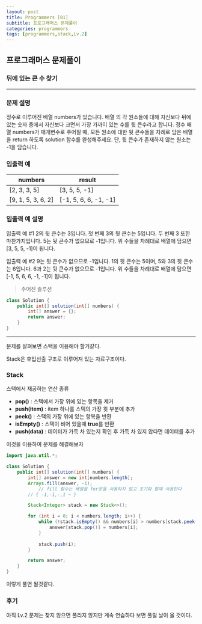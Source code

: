 ```yaml
---
layout: post
title: Programmers [01]
subtitle: 프로그래머스 문제풀이
categories: programmers
tags: [programmers,stack,Lv.2]
---
```


## 프로그래머스 문제풀이 
### 뒤에 있는 큰 수 찾기  
---

### 문제 설명 

정수로 이루어진 배열 numbers가 있습니다. 배열 의 각 원소들에 대해 자신보다 뒤에 있는 숫자 중에서 자신보다 크면서 가장 가까이 있는 수를 뒷 큰수라고 합니다.
정수 배열 numbers가 매개변수로 주어질 때, 모든 원소에 대한 뒷 큰수들을 차례로 담은 배열을 return 하도록 solution 함수를 완성해주세요. 단, 뒷 큰수가 존재하지 않는 원소는 -1을 담습니다.

### 입출력 예

| numbers          | result         |
|-----------------|---------------|
| [2, 3, 3, 5]    | [3, 5, 5, -1] |
| [9, 1, 5, 3, 6, 2] | [-1, 5, 6, 6, -1, -1] |

### 입출력 예 설명

입출력 예 #1
2의 뒷 큰수는 3입니다. 첫 번째 3의 뒷 큰수는 5입니다. 두 번째 3 또한 마찬가지입니다. 5는 뒷 큰수가 없으므로 -1입니다. 위 수들을 차례대로 배열에 담으면 [3, 5, 5, -1]이 됩니다.

입출력 예 #2
9는 뒷 큰수가 없으므로 -1입니다. 1의 뒷 큰수는 5이며, 5와 3의 뒷 큰수는 6입니다. 6과 2는 뒷 큰수가 없으므로 -1입니다. 위 수들을 차례대로 배열에 담으면 [-1, 5, 6, 6, -1, -1]이 됩니다.


> 주어진 솔루션
```java
class Solution {
    public int[] solution(int[] numbers) {
        int[] answer = {};
        return answer;
    }
}
```
---

문제를 살펴보면 스택을 이용해야 할거같다.

Stack은 후입선출 구조로 이루어져 있는 자료구조이다.

### Stack

스택에서 재공하는 연산 종류
* **pop()** : 스택에서 가장 위에 있는 항목을 제거
* **push(item)** : item 하나를 스택의 가장 윗 부분에 추가
* **peek()** : 스택의 가장 위에 있는 항복을 반환
* **isEmpty()** : 스택이 비어 있을때 **true**를 반환
* **push(data)** : 데이터가 가득 차 있는지 확인 후 가득 차 있지 않다면 데이터를 추가 

이것을 이용하여 문제를 해결해보자


```java
import java.util.*;

class Solution {
    public int[] solution(int[] numbers) {
        int[] answer = new int[numbers.length];
		Arrays.fill(answer, -1); 
        	// fill 함수는 배열을 for문을 사용하지 않고 초기화 할때 사용한다
		// { -1,-1,-,1 ~ } 

		Stack<Integer> stack = new Stack<>();

		for (int i = 0; i < numbers.length; i++) {
			while (!stack.isEmpty() && numbers[i] > numbers[stack.peek()]) {
				answer[stack.pop()] = numbers[i];
			}
			
			stack.push(i);
		}

		return answer;
    }
}
```

이렇게 풀면 될것같다.

### 후기
아직 Lv.2 문제는 찾지 않으면 풀리지 않지만 계속 연습하다 보면 풀릴 날이 올 것이다.